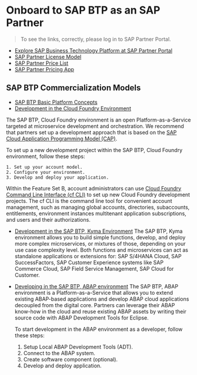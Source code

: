 # Onboard to SAP BTP as an SAP Partner

> To see the links, correctly, please log in to SAP Partner Portal.
* [Explore SAP Business Technology Platform at SAP Partner Portal](https://partneredge.sap.com/en/products/btp/about.html)
* [SAP Partner License Model](https://partneredge.sap.com/en/partnership/licenses/tdd.html?#section-1-accordion-panel-section-row-item_2-widewidgets-accordionitem)
* [SAP Partner Price List](https://partneredge.sap.com/en/library/assets/partnership/sales/order_license/pl_pl_part_price_list.html)
* [SAP Partner Pricing App](https://partneredge.sap.com/en/library/assets/partnership/sales/pricing/hat_htg_Partner_Pricing_App.html)

## SAP BTP Commercialization Models

* [SAP BTP Basic Platform Concepts](https://help.sap.com/viewer/df50977d8bfa4c9a8a063ddb37113c43/Cloud/en-US/38ecf59cdda64150a102cfaa62d5faab.html#loio263d40009a5a4237a62e8f5c05ee641e)
* [Development in the Cloud Foundry Environment](https://help.sap.com/viewer/65de2977205c403bbc107264b8eccf4b/Cloud/en-US/40a8f8f6f1724e0ca0fd2a8777f45504.html)

The SAP BTP, Cloud Foundry environment is an open Platform-as-a-Service targeted at microservice development and orchestration. We recommend that partners set up a development approach that is based on the [SAP Cloud Application Programming Model (CAP)](https://cap.cloud.sap/docs/).

   To set up a new development project within the SAP BTP, Cloud Foundry environment, follow these steps:

    1. Set up your account model.
    2. Configure your environment.
    3. Develop and deploy your application.

   Within the Feature Set B, account administrators can use [Cloud Foundry Command Line Interface (cf CLI)](https://docs.cloudfoundry.org/cf-cli/install-go-cli.html) to set up new Cloud Foundry development projects. The cf CLI is the command line tool for convenient account management, such as managing global accounts, directories, subaccounts, entitlements, environment instances multitenant application subscriptions, and users and their authorizations.

* [Development in the SAP BTP, Kyma Environment](https://help.sap.com/viewer/65de2977205c403bbc107264b8eccf4b/Cloud/en-US/606ec610ee4746c09d5d2bef5a85a124.html)
The SAP BTP, Kyma environment allows you to build simple functions, develop, and deploy more complex microservices, or mixtures of those, depending on your use case complexity level. Both functions and microservices can act as standalone applications or extensions for: SAP S/4HANA Cloud, SAP SuccessFactors, SAP Customer Experience systems like SAP Commerce Cloud, SAP Field Service Management, SAP Cloud for Customer.

* [Developing in the SAP BTP, ABAP environment](https://help.sap.com/viewer/65de2977205c403bbc107264b8eccf4b/Cloud/en-US/31367ef6c3e947059e0d7c1cbfcaae93.html)
The SAP BTP, ABAP environment is a Platform-as-a-Service that allows you to extend existing ABAP-based applications and develop ABAP cloud applications decoupled from the digital core. Partners can leverage their ABAP know-how in the cloud and reuse existing ABAP assets by writing their source code with ABAP Development Tools for Eclipse.

   To start development in the ABAP environment as a developer, follow these steps:
   1. Setup Local ABAP Development Tools (ADT).
   2. Connect to the ABAP system.
   3. Create software component (optional).
   4. Develop and deploy application.
